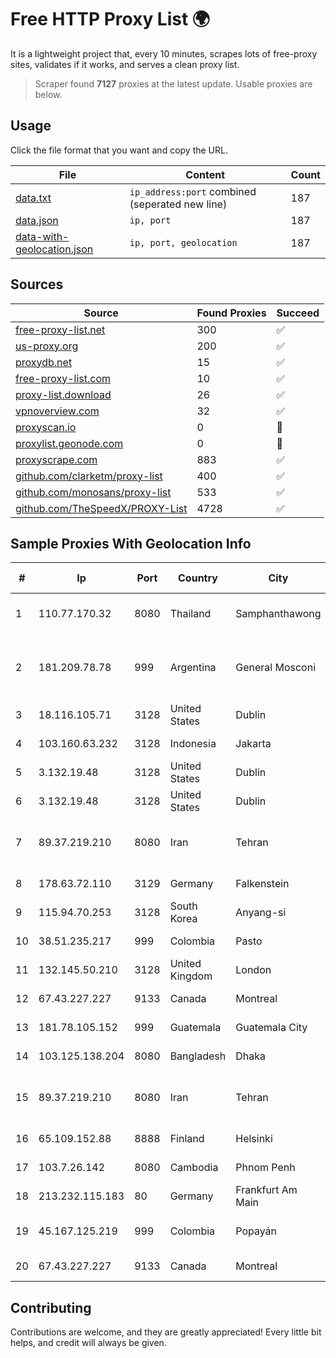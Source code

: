 
# Free HTTP Proxy List 🌍

It is a lightweight project that, every 10 minutes, scrapes lots of free-proxy sites, validates if it works, and serves a clean proxy list.


> Scraper found **7127** proxies at the latest update. Usable proxies are below.

## Usage

Click the file format that you want and copy the URL.


|File|Content|Count|
|----|-------|-----|
|[data.txt](https://raw.githubusercontent.com/themiralay/Proxy-List-World/master/data.txt)|`ip_address:port` combined (seperated new line)|187|
|[data.json](https://raw.githubusercontent.com/themiralay/Proxy-List-World/master/data.json)|`ip, port`|187|
|[data-with-geolocation.json](https://raw.githubusercontent.com/themiralay/Proxy-List-World/master/data-with-geolocation.json)|`ip, port, geolocation`|187|

## Sources

|Source|Found Proxies|Succeed|
|------|-------------|-------|
|[free-proxy-list.net](https://free-proxy-list.net)|300|✅|
|[us-proxy.org](https://www.us-proxy.org)|200|✅|
|[proxydb.net](http://proxydb.net)|15|✅|
|[free-proxy-list.com](https://free-proxy-list.com/?page=&port=&type%5B%5D=http&type%5B%5D=https&up_time=0&search=Search)|10|✅|
|[proxy-list.download](https://www.proxy-list.download/HTTP)|26|✅|
|[vpnoverview.com](https://vpnoverview.com/privacy/anonymous-browsing/free-proxy-servers)|32|✅|
|[proxyscan.io](https://www.proxyscan.io)|0|🚫|
|[proxylist.geonode.com](https://proxylist.geonode.com/api/proxy-list?limit=300&page=1&sort_by=lastChecked&sort_type=desc&protocols=http,https)|0|🚫|
|[proxyscrape.com](https://api.proxyscrape.com/v2/?request=displayproxies&protocol=http&timeout=10000&country=all&ssl=all&anonymity=all)|883|✅|
|[github.com/clarketm/proxy-list](https://raw.githubusercontent.com/clarketm/proxy-list/master/proxy-list-raw.txt)|400|✅|
|[github.com/monosans/proxy-list](https://raw.githubusercontent.com/monosans/proxy-list/main/proxies/http.txt)|533|✅|
|[github.com/TheSpeedX/PROXY-List](https://raw.githubusercontent.com/TheSpeedX/PROXY-List/master/http.txt)|4728|✅|


## Sample Proxies With Geolocation Info

|#|Ip|Port|Country|City|Internet Service Provider|
|-|--|----|-------|----|-------------------------|
|1|110.77.170.32|8080|Thailand|Samphanthawong|CAT Telecom Public Company Limited|
|2|181.209.78.78|999|Argentina|General Mosconi|ARSAT - Empresa Argentina de Soluciones Satelitales S.A.|
|3|18.116.105.71|3128|United States|Dublin|Amazon.com, Inc.|
|4|103.160.63.232|3128|Indonesia|Jakarta|PT Herza Digital Indonesia|
|5|3.132.19.48|3128|United States|Dublin|Amazon.com, Inc.|
|6|3.132.19.48|3128|United States|Dublin|Amazon.com, Inc.|
|7|89.37.219.210|8080|Iran|Tehran|Parvaresh Dadeha Co. Private Joint Stock|
|8|178.63.72.110|3129|Germany|Falkenstein|Hetzner Online GmbH|
|9|115.94.70.253|3128|South Korea|Anyang-si|LG DACOM Corporation|
|10|38.51.235.217|999|Colombia|Pasto|SP SISTEMAS PALACIOS LTDA|
|11|132.145.50.210|3128|United Kingdom|London|Oracle Corporation|
|12|67.43.227.227|9133|Canada|Montreal|GloboTech Communications|
|13|181.78.105.152|999|Guatemala|Guatemala City|Ufinet Panama S.A.|
|14|103.125.138.204|8080|Bangladesh|Dhaka|Rupali Bank Limited|
|15|89.37.219.210|8080|Iran|Tehran|Parvaresh Dadeha Co. Private Joint Stock|
|16|65.109.152.88|8888|Finland|Helsinki|Hetzner Online GmbH|
|17|103.7.26.142|8080|Cambodia|Phnom Penh|NTT (Thailand) Limited|
|18|213.232.115.183|80|Germany|Frankfurt Am Main|xTom GmbH|
|19|45.167.125.219|999|Colombia|Popayán|Sepcom Comunicaciones SAS|
|20|67.43.227.227|9133|Canada|Montreal|GloboTech Communications|



## Contributing

Contributions are welcome, and they are greatly appreciated! Every
little bit helps, and credit will always be given.

